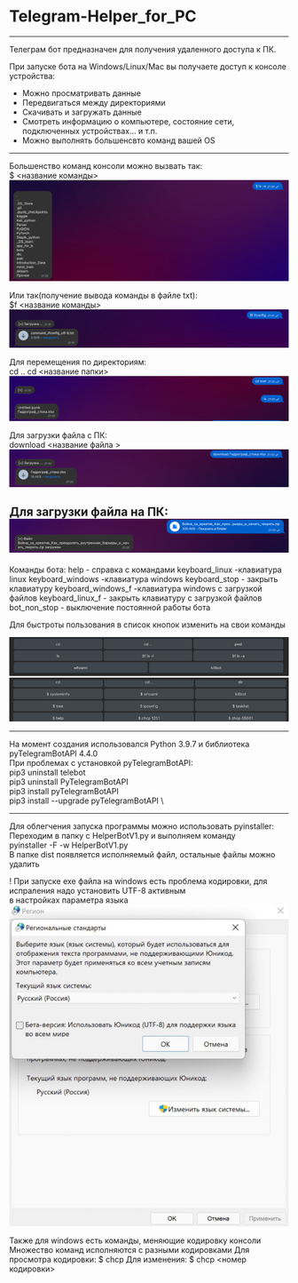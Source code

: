 # Telegram-Helper_for_PC

---------------------
Телеграм бот предназначен для получения удаленного доступа к ПК.

При запуске бота на Windows/Linux/Mac вы получаете доступ к консоле устройства:
- Можно просматривать данные
- Передвигаться между директориями 
- Скачивать и загружать данные 
- Смотреть информацию о компьютере, состояние сети, подключенных устройствах... и т.п.
- Можно выполнять большенсвто команд вашей OS
---------------------
Большенство команд консоли можно вызвать так: \
$ <название команды> 
![](img/img.png)

Или так(получение вывода команды в файле txt): \
$f <название команды> 
![](img/img_1.png)

Для перемещения по директориям: \
cd ..
cd <название папки>
![](img/img_2.png)

Для загрузки файла с ПК: \
download <название файла >
![](img/img_3.png)

Для загрузки файла на ПК: \
![](img/img_4.png)
---------------------

Команды бота: 
help - справка с командами
keyboard_linux -клавиатура linux
keyboard_windows -клавиатура windows
keyboard_stop - закрыть клавиатуру
keyboard_windows_f -клавиатура windows с загрузкой файлов
keyboard_linux_f - закрыть клавиатуру с загрузкой файлов
bot_non_stop - выключение постоянной работы бота

Для быстроты пользования в список кнопок изменить на свои команды

![](img/img_6.png)
![](img/img_7.png)

--------------------- 

На момент создания использовался Python 3.9.7 и библиотека pyTelegramBotAPI 4.4.0 \
При проблемах с установкой pyTelegramBotAPI: \
pip3 uninstall telebot \
pip3 uninstall PyTelegramBotAPI \
pip3 install pyTelegramBotAPI \
pip3 install --upgrade pyTelegramBotAPI \

---------------------
Для облегчения запуска программы можно использовать pyinstaller: \
Переходим в папку с HelperBotV1.py и выполняем команду \
pyinstaller -F -w HelperBotV1.py \
В папке dist появляется исполняемый файл, остальные файлы можно удалить

! При запуске exe файла на windows есть проблема кодировки, для испраления надо установить UTF-8 активным \
в настройках параметра языка \
![](img/img_5.png)

Также для windows есть команды, меняющие кодировку консоли
Множество команд исполняются с разными кодировками 
Для просмотра кодировки:
$ chcp
Для изменения:
$ chcp <номер кодировки>

